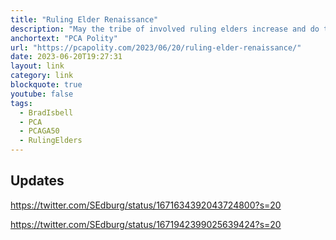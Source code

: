 ```yaml
---
title: "Ruling Elder Renaissance"
description: "May the tribe of involved ruling elders increase and do their part to preserve the PCA in faithfulness to the Scriptures, the Reformed faith, and the Great Commission. -- Brad Isbell"
anchortext: "PCA Polity"
url: "https://pcapolity.com/2023/06/20/ruling-elder-renaissance/"
date: 2023-06-20T19:27:31
layout: link
category: link
blockquote: true
youtube: false
tags:
  - BradIsbell
  - PCA
  - PCAGA50
  - RulingElders
---
```


## Updates 

https://twitter.com/SEdburg/status/1671634392043724800?s=20

https://twitter.com/SEdburg/status/1671942399025639424?s=20
